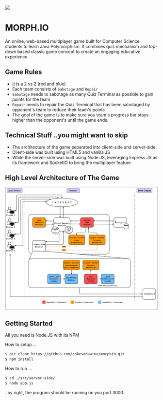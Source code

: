 ![](https://github.com/cokesodawine/morphio/blob/647297b7f93786d37f8e41874910e98454eeb4a5/src/client-side/html-file/new_resources/Java%20Game%20-%20Google%20Chrome%202024-08-23%2020-00-45.gif)

# MORPH.IO

An online, web-based multiplayer game built for Computer Science students to learn Java Polymorphism. It combines quiz mechanism and top-down based classic game concept to create an engaging educative experience.

## Game Rules

- It is a 2 vs 2 (red and blue)
- Each team consists of `Sabotage` and `Repair`
- `Sabotage` needs to sabotage as many Quiz Terminal as possible to gain points for the team
- `Repair` needs to repair the Quiz Terminal that has been sabotaged by opponent's team to reduce their team's points
- The goal of the game is to make sure you team's progress bar stays higher than the opponent's until the game ends.

## Technical Stuff ..you might want to skip

- The architecture of the game separated into client-side and server-side.
- Client-side was built using HTML5 and vanilla JS
- While the server-side was built using Node JS, leveraging Express JS as its framework and SocketIO to bring the multiplayer feature.

## High Level Architecture of The Game 

![alt text](https://github.com/cokesodawine/morphio/blob/3005e0f2aa1163908237c512ff301c22e244dee5/src/client-side/html-file/new_resources/high-level-archi.png)

## Getting Started

All you need is Node.JS with its NPM

How to setup ...

```bash
$ git clone https://github.com/cokesodawine/morphio.git
$ npm install
```

How to run ...

```bash
$ cd ./src/server-side/
$ node app.js
```

..by right, the program should be running on you port 3000..
